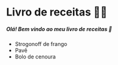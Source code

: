 # Livro de receitas :man_cook:

##### Olá! Bem vindo ao meu livro de receitas :wave:

- Strogonoff de frango
- Pavê
- Bolo de cenoura